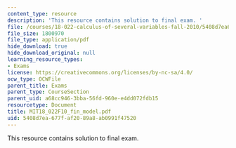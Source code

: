 ```yaml
---
content_type: resource
description: 'This resource contains solution to final exam. '
file: /courses/18-022-calculus-of-several-variables-fall-2010/5408d7ea677faf2089a8ab0991f47520_MIT18_022F10_fin_model.pdf
file_size: 1800970
file_type: application/pdf
hide_download: true
hide_download_original: null
learning_resource_types:
- Exams
license: https://creativecommons.org/licenses/by-nc-sa/4.0/
ocw_type: OCWFile
parent_title: Exams
parent_type: CourseSection
parent_uid: a68cc946-3bba-56fd-960e-e4dd072fdb15
resourcetype: Document
title: MIT18_022F10_fin_model.pdf
uid: 5408d7ea-677f-af20-89a8-ab0991f47520
---
```

This resource contains solution to final exam. 